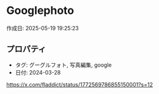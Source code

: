 # Googlephoto

作成日: 2025-05-19 19:25:23

## プロパティ

- タグ: グーグルフォト, 写真編集, google
- 日付: 2024-03-28

https://x.com/fladdict/status/1772569786855150001?s=12
